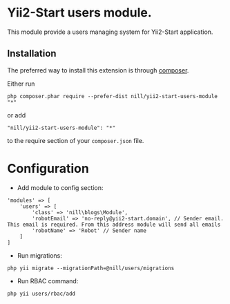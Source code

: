 Yii2-Start users module.
========================
This module provide a users managing system for Yii2-Start application.

Installation
------------

The preferred way to install this extension is through [composer](http://getcomposer.org/download/).

Either run

```
php composer.phar require --prefer-dist nill/yii2-start-users-module "*"
```

or add

```
"nill/yii2-start-users-module": "*"
```

to the require section of your `composer.json` file.

Configuration
=============

- Add module to config section:

```
'modules' => [
    'users' => [
        'class' => 'nill\blogs\Module',
        'robotEmail' => 'no-reply@yii2-start.domain', // Sender email. This email is required. From this address module will send all emails
        'robotName' => 'Robot' // Sender name
    ]
]
```

- Run migrations:

```
php yii migrate --migrationPath=@nill/users/migrations
```

- Run RBAC command:

```
php yii users/rbac/add
```